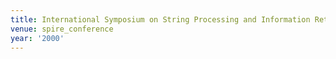 ```yaml
---
title: International Symposium on String Processing and Information Retrieval (2000)
venue: spire_conference
year: '2000'
---
```

